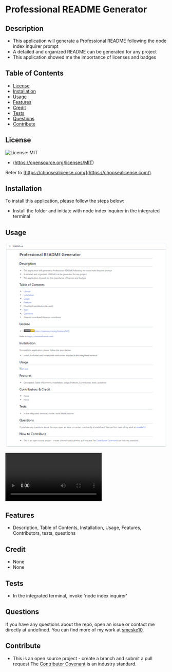 # Professional README Generator

## Description
- This application will generate a Professional README following the node index inquirer prompt
- A detailed and organized README can be generated for any project
- This application showed me the importance of licenses and badges

## Table of Contents

- [License](#license)
- [Installation](#installation)
- [Usage](#usage)
- [Features](#features)
- [Credit](#Credit)
- [Tests](#tests)
- [Questions](#questions)
- [Contribute](#Contribute)

## License

![License: MIT](https://img.shields.io/badge/License-MIT-yellow.svg)
- (https://opensource.org/licenses/MIT)

Refer to [https://choosealicense.com/](https://choosealicense.com/).

## Installation

To install this application, please follow the steps below:
- Install the folder and initiate with node index inquirer in the integrated terminal

## Usage

![Screenshot of Application](assets/images/screenshot.png)

![Recording of Application](assets/recordings/recording.mp4)

## Features

- Description, Table of Contents, Installation, Usage, Features, Contributors, tests, questions

## Credit

- None
- None

## Tests

- In the integrated terminal, invoke 'node index inquirer'

## Questions 

If you have any questions about the repo, open an issue or contact me directly at undefined. You can find more of my work at [smeske10](https://github.com/smeske10/).

## Contribute

- This is an open source project - create a branch and submit a pull request
The [Contributor Covenant](https://www.contributor-covenant.org/) is an industry standard.

